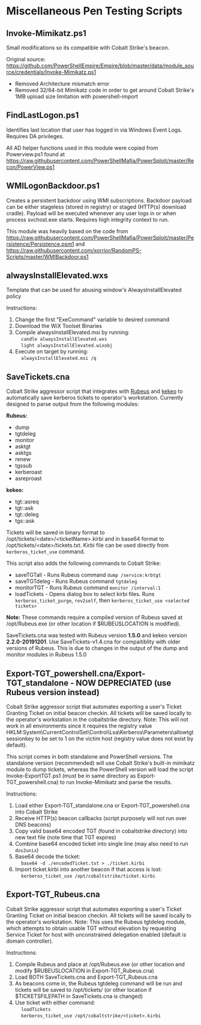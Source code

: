 # Miscellaneous Pen Testing Scripts

## Invoke-Mimikatz.ps1
Small modifications so its compatible with Cobalt Strike's beacon. 

Original source: https://github.com/PowerShellEmpire/Empire/blob/master/data/module_source/credentials/Invoke-Mimikatz.ps1
* Removed Architecture mismatch error
* Removed 32/64-bit Mimikatz code in order to get around Cobalt Strike's 1MB upload size limitation with powershell-import


## FindLastLogon.ps1
Identifies last location that user has logged in via Windows Event Logs.  Requires DA privileges.

All AD helper functions used in this module were copied from Powerview.ps1 found at https://raw.githubusercontent.com/PowerShellMafia/PowerSploit/master/Recon/PowerView.ps1


## WMILogonBackdoor.ps1
Creates a persistent backdoor using WMI subscriptions.  Backdoor payload can be either stageless (stored in registry) or staged (HTTP(s) download cradle).  Payload will be executed whenever any user logs in or when process svchost.exe starts. Requires high integrity context to run.

This module was heavily based on the code from https://raw.githubusercontent.com/PowerShellMafia/PowerSploit/master/Persistence/Persistence.psm1 and https://raw.githubusercontent.com/xorrior/RandomPS-Scripts/master/WMIBackdoor.ps1


## alwaysInstallElevated.wxs
Template that can be used for abusing window's AlwaysInstallElevated policy

Instructions:  
1. Change the first "ExeCommand" variable to desired command  
2. Download the WiX Toolset Binaries  
3. Compile alwaysInstallElevated.msi by running:  
&nbsp;&nbsp;&nbsp;&nbsp;`candle alwaysInstallElevated.wxs`  
&nbsp;&nbsp;&nbsp;&nbsp;`light alwaysInstallElevated.wixobj`  
4. Execute on target by running:  
&nbsp;&nbsp;&nbsp;&nbsp;`alwaysInstallElevated.msi /q`  


## SaveTickets.cna
Cobalt Strike aggressor script that integrates with [Rubeus](https://github.com/GhostPack/Rubeus) and [kekeo](https://github.com/gentilkiwi/kekeo) to automatically save kerberos tickets to operator's workstation.  Currently designed to parse output from the following modules:

**Rubeus:**
* dump
* tgtdeleg
* monitor
* asktgt
* asktgs
* renew
* tgssub
* kerberoast
* asreproast

**kekeo:**
* tgt::asreq
* tgt::ask
* tgt::deleg
* tgs::ask

Tickets will be saved in binary format to /opt/tickets/\<date\>/\<ticketName\>.kirbi and in base64 format to /opt/tickets/\<date\>/tickets.txt.  Kirbi file can be used directly from `kerberos_ticket_use` command. 

This script also adds the following commands to Cobalt Strike:
* saveTGTall - Runs Rubeus command `dump /service:krbtgt`
* saveTGTdeleg - Runs Rubeus command `tgtdeleg`
* monitorTGT - Runs Rubeus command `monitor /interval:1`
* loadTickets - Opens dialog box to select kirbi files.  Runs `kerberos_ticket_purge`, `rev2self`, then `kerberos_ticket_use <selected tickets>`  

**Note:** These commands require a compiled version of Rubeus saved at /opt/Rubeus.exe (or other location if $RUBEUSLOCATION is modified).  

SaveTickets.cna was tested with Rubeus version **1.5.0**  and kekeo version **2.2.0-20191201**.  Use SaveTickets-v1.4.cna for compaitiblity with older versions of Rubeus.  This is due to changes in the output of the dump and monitor modules in Rubeus 1.5.0  


## Export-TGT_powershell.cna/Export-TGT_standalone - NOW DEPRECIATED (use Rubeus version instead)
Cobalt Strike aggressor script that automates exporting a user's Ticket Granting Ticket on initial beacon checkin.  All tickets will be saved locally to the operator's workstation in the cobaltstrike directory.  Note: This will not work in all environments since it requires the registry value HKLM:System\CurrentControlSet\Control\Lsa\Kerberos\Parameters\allowtgtsessionkey to be set to 1 on the victim host (registry value does not exist by default).

This script comes in both standalone and PowerShell versions.  The standalone version (recommended) will use Cobalt Strike's built-in mimikatz module to dump tickets, whereas the PowerShell version will load the script Invoke-ExportTGT.ps1 (must be in same directory as Export-TGT_powershell.cna) to run Invoke-Mimikatz and parse the results.

Instructions:  
1. Load either Export-TGT_standalone.cna or Export-TGT_powershell.cna into Cobalt Strike  
2. Receive HTTP(s) beacon callbacks (script purposely will not run over DNS beacons)  
3. Copy valid base64 encoded TGT (found in cobaltstrike directory) into new text file (note time that TGT expires)  
4. Combine base64 encoded ticket into single line (may also need to run `dos2unix`)
5. Base64 decode the ticket:  
&nbsp;&nbsp;&nbsp;&nbsp;`base64 -d ./encodedTicket.txt > ./ticket.kirbi`  
6. Import ticket.kirbi into another beacon if that access is lost:  
&nbsp;&nbsp;&nbsp;&nbsp;`kerberos_ticket_use /opt/cobaltstrike/ticket.kirbi`  


## Export-TGT_Rubeus.cna
Cobalt Strike aggressor script that automates exporting a user's Ticket Granting Ticket on initial beacon checkin.  All tickets will be saved locally to the operator's workstation.  Note: This uses the Rubeus tgtdeleg module, which attempts to obtain usable TGT without elevation by requesting Service Ticket for host with unconstrained delegation enabled (default is domain controller).

Instructions:
1. Compile Rubeus and place at /opt/Rubeus.exe (or other location and modify $RUBEUSLOCATION in Export-TGT_Rubeus.cna)  
2. Load BOTH SaveTickets.cna and Export-TGT_Rubeus.cna  
3. As beacons come in, the Rubeus tgtdeleg command will be run and tickets will be saved to /opt/tickets/ (or other location if $TICKETSFILEPATH in SaveTickets.cna is changed)  
4. Use ticket with either command:  
&nbsp;&nbsp;&nbsp;&nbsp;`loadTickets`  
&nbsp;&nbsp;&nbsp;&nbsp;`kerberos_ticket_use /opt/cobaltstrike/<ticket>.kirbi`   
